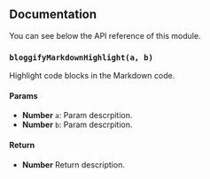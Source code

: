 ## Documentation

You can see below the API reference of this module.

### `bloggifyMarkdownHighlight(a, b)`
Highlight code blocks in the Markdown code.

#### Params
- **Number** `a`: Param descrpition.
- **Number** `b`: Param descrpition.

#### Return
- **Number** Return description.

